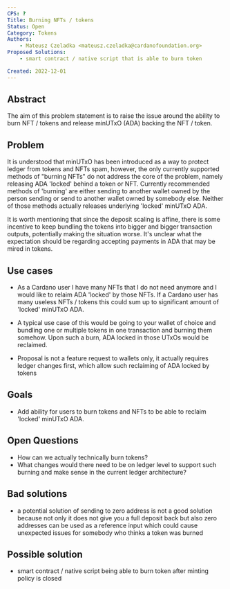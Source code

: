 ```yaml
---
CPS: ?
Title: Burning NFTs / tokens
Status: Open
Category: Tokens
Authors:
    - Mateusz Czeladka <mateusz.czeladka@cardanofoundation.org>
Proposed Solutions: 
    - smart contract / native script that is able to burn token

Created: 2022-12-01
---
```


## Abstract

The aim of this problem statement is to raise the issue around the ability to burn NFT / tokens and release minUTxO (ADA) backing the NFT / token.

## Problem

It is understood that minUTxO has been introduced as a way to protect ledger from tokens and NFTs spam, however, the only currently supported methods of "burning NFTs" do not address the core of the problem, namely releasing ADA 'locked' behind a token or NFT. Currently recommended methods of 'burning' are either sending to another wallet owned by the person sending or send to another wallet owned by somebody else. Neither of those methods actually releases underlying 'locked' minUTxO ADA.

It is worth mentioning that since the deposit scaling is affine, there is some incentive to keep bundling the tokens into bigger and bigger transaction outputs, potentially making the situation worse. It's unclear what the expectation should be regarding accepting payments in ADA that may be mired in tokens.

## Use cases

- As a Cardano user I have many NFTs that I do not need anymore and I would like to relaim ADA 'locked' by those NFTs. If a Cardano user has many useless NFTs / tokens this could sum up to significant amount of 'locked' minUTxO ADA.
- A typical use case of this would be going to your wallet of choice and bundling one or multiple tokens in one transaction and burning them somehow. Upon such a burn, ADA locked in those UTxOs would be reclaimed.

- Proposal is not a feature request to wallets only, it actually requires ledger changes first, which allow such reclaiming of ADA locked by tokens

## Goals
- Add ability for users to burn tokens and NFTs to be able to reclaim 'locked' minUTxO ADA.

## Open Questions
- How can we actually technically burn tokens?
- What changes would there need to be on ledger level to support such burning and make sense in the current ledger architecture?

## Bad solutions
- a potential solution of sending to zero address is not a good solution because not only it does not give you a full deposit back but also
zero addresses can be used as a reference input which could cause unexpected issues for somebody who thinks a token was burned

##  Possible solution
- smart contract / native script being able to burn token after minting policy is closed
